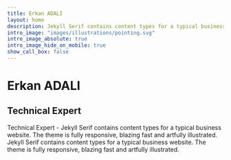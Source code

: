 ```yaml
---
title: Erkan ADALI
layout: home
description: Jekyll Serif contains content types for a typical business website. The theme is fully responsive, blazing fast and artfully illustrated.
intro_image: "images/illustrations/pointing.svg"
intro_image_absolute: true
intro_image_hide_on_mobile: true
show_call_box: false
---
```


# Erkan ADALI
## Technical Expert

Technical Expert - Jekyll Serif contains content types for a typical business website. The theme is fully responsive, blazing fast and artfully illustrated. Jekyll Serif contains content types for a typical business website. The theme is fully responsive, blazing fast and artfully illustrated.
